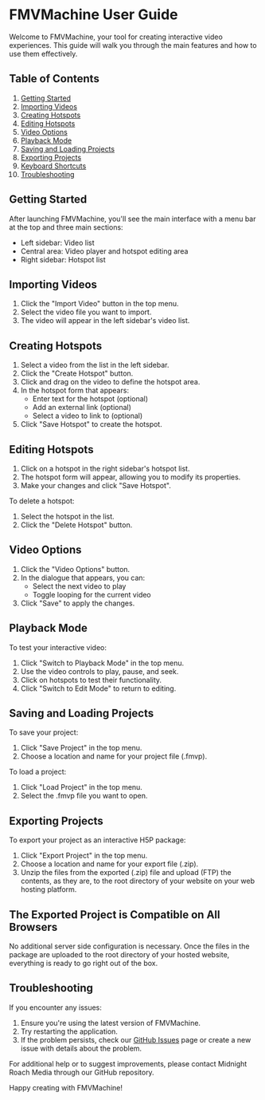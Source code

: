 # FMVMachine User Guide

Welcome to FMVMachine, your tool for creating interactive video experiences. This guide will walk you through the main features and how to use them effectively.

## Table of Contents

1. [Getting Started](#getting-started)
2. [Importing Videos](#importing-videos)
3. [Creating Hotspots](#creating-hotspots)
4. [Editing Hotspots](#editing-hotspots)
5. [Video Options](#video-options)
6. [Playback Mode](#playback-mode)
7. [Saving and Loading Projects](#saving-and-loading-projects)
8. [Exporting Projects](#exporting-projects)
9. [Keyboard Shortcuts](#keyboard-shortcuts)
10. [Troubleshooting](#troubleshooting)

## Getting Started

After launching FMVMachine, you'll see the main interface with a menu bar at the top and three main sections:
- Left sidebar: Video list
- Central area: Video player and hotspot editing area
- Right sidebar: Hotspot list

## Importing Videos

1. Click the "Import Video" button in the top menu.
2. Select the video file you want to import.
3. The video will appear in the left sidebar's video list.

## Creating Hotspots

1. Select a video from the list in the left sidebar.
2. Click the "Create Hotspot" button.
3. Click and drag on the video to define the hotspot area.
4. In the hotspot form that appears:
   - Enter text for the hotspot (optional)
   - Add an external link (optional)
   - Select a video to link to (optional)
5. Click "Save Hotspot" to create the hotspot.

## Editing Hotspots

1. Click on a hotspot in the right sidebar's hotspot list.
2. The hotspot form will appear, allowing you to modify its properties.
3. Make your changes and click "Save Hotspot".

To delete a hotspot:
1. Select the hotspot in the list.
2. Click the "Delete Hotspot" button.

## Video Options

1. Click the "Video Options" button.
2. In the dialogue that appears, you can:
   - Select the next video to play
   - Toggle looping for the current video
3. Click "Save" to apply the changes.

## Playback Mode

To test your interactive video:
1. Click "Switch to Playback Mode" in the top menu.
2. Use the video controls to play, pause, and seek.
3. Click on hotspots to test their functionality.
4. Click "Switch to Edit Mode" to return to editing.

## Saving and Loading Projects

To save your project:
1. Click "Save Project" in the top menu.
2. Choose a location and name for your project file (.fmvp).

To load a project:
1. Click "Load Project" in the top menu.
2. Select the .fmvp file you want to open.

## Exporting Projects

To export your project as an interactive H5P package:
1. Click "Export Project" in the top menu.
2. Choose a location and name for your export file (.zip).
3. Unzip the files from the exported (.zip) file and upload (FTP) the
   contents, as they are, to the root directory of your website on
   your web hosting platform.

## The Exported Project is Compatible on All Browsers

No additional server side configuration is necessary. Once the files in the 
package are uploaded to the root directory of your hosted website, everything is ready to go right out of the box.

## Troubleshooting

If you encounter any issues:
1. Ensure you're using the latest version of FMVMachine.
2. Try restarting the application.
3. If the problem persists, check our [GitHub Issues](https://github.com/MidnightRoachMedia/FMVMachine/issues) page or create a new issue with details about the problem.

For additional help or to suggest improvements, please contact Midnight Roach Media through our GitHub repository.

Happy creating with FMVMachine!